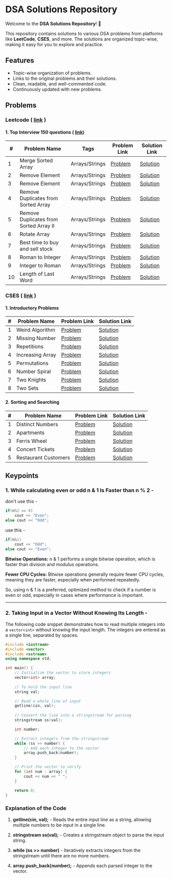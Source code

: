 
# DSA Solutions Repository

Welcome to the **DSA Solutions Repository**! 🎯 

This repository contains solutions to various DSA problems from platforms like **LeetCode**, **CSES**, and more. The solutions are organized topic-wise, making it easy for you to explore and practice.

## Features
- Topic-wise organization of problems.
- Links to the original problems and their solutions.
- Clean, readable, and well-commented code.
- Continuously updated with new problems.

## Problems

### Leetcode ( [link](https://leetcode.com) )

#### 1. Top Interview 150 questions ( [link](https://leetcode.com/studyplan/top-interview-150/))

| #   | Problem Name               | Tags   | Problem Link                                   | Solution Link                            |
|-----|---------------------|------------|-----------------------------------------------|------------------------------------------|
| 1   | Merge Sorted Array              | Arrays/Strings                   | [Problem](https://leetcode.com/problems/merge-sorted-array/description/?envType=study-plan-v2&envId=top-interview-150) | [Solution](./leetcode/top%20150%20interview/Array-strings/merge_sorted_array.cpp) |
| 2   | Remove Element             | Arrays/Strings   | [Problem](https://leetcode.com/problems/remove-element/?envType=study-plan-v2&envId=top-interview-150) | [Solution](./leetcode/top%20150%20interview/Array-strings/remove_element.cpp) |
| 3   | Remove Element             | Arrays/Strings   | [Problem](https://leetcode.com/problems/remove-element/?envType=study-plan-v2&envId=top-interview-150) | [Solution](./leetcode/top%20150%20interview/Array-strings/remove_element.cpp) |
| 4   | Remove Duplicates from Sorted Array             | Arrays/Strings   | [Problem](https://leetcode.com/problems/remove-duplicates-from-sorted-array/?envType=study-plan-v2&envId=top-interview-150) | [Solution](./leetcode/top%20150%20interview/Array-strings/remove_duplicates_from_sorted_array.cpp) |
| 5   | Remove Duplicates from Sorted Array II             | Arrays/Strings   | [Problem](https://leetcode.com/problems/remove-duplicates-from-sorted-array-ii/?envType=study-plan-v2&envId=top-interview-150) | [Solution](./leetcode/top%20150%20interview/Array-strings/remove_duplicate_from_sorted_array_II.cpp) |
| 6   | Rotate Array             | Arrays/Strings   | [Problem](https://leetcode.com/problems/rotate-array/description/?envType=study-plan-v2&envId=top-interview-150) | [Solution](./leetcode/top%20150%20interview/Array-strings/rotate_array.cpp) |
| 7   | Best time to buy and sell stock             | Arrays/Strings   | [Problem](https://leetcode.com/problems/best-time-to-buy-and-sell-stock/description/?envType=study-plan-v2&envId=top-interview-150) | [Solution](./leetcode/top%20150%20interview/Array-strings/best_time_to_buy_and_sell_stock.cpp) |
| 8   | Roman to Integer            | Arrays/Strings   | [Problem](https://leetcode.com/problems/roman-to-integer/description/?envType=study-plan-v2&envId=top-interview-150) | [Solution](./leetcode/top%20150%20interview/Array-strings/roman_to_integer.cpp) |
| 9   | Integer to Roman            | Arrays/Strings   | [Problem](https://leetcode.com/problems/integer-to-roman/description/?envType=study-plan-v2&envId=top-interview-150) | [Solution](./leetcode/top%20150%20interview/Array-strings/integer_to_roman.cpp) |
| 10   | Length of Last Word            | Arrays/Strings   | [Problem](https://leetcode.com/problems/length-of-last-word/description/?envType=study-plan-v2&envId=top-interview-150) | [Solution](./leetcode/top%20150%20interview/Array-strings/length_of_last_word.cpp) |

### CSES ( [link](https://cses.fi/problemset/) )

#### 1. Introductory Problems

| #   | Problem Name               | Problem Link                                   | Solution Link                            |
|-----|----------------------|-----------------------------------------------|------------------------------------------|
| 1   | Weird Algorithm              | [Problem](https://cses.fi/problemset/task/1068) | [Solution](./CSES/Introductory%20problems/weird-algorithm.cpp) |
| 2   | Missing Number              | [Problem](https://cses.fi/problemset/task/1083) | [Solution](./CSES/Introductory%20problems/missing-number.cpp) |
| 3   | Repetitions              | [Problem](https://cses.fi/problemset/task/1069) | [Solution](./CSES/Introductory%20problems/repetitions.cpp) |
| 4   | Increasing Array              | [Problem](https://cses.fi/problemset/task/1094) | [Solution](./CSES/Introductory%20problems/increasing_array.cpp) |
| 5   | Permutations             | [Problem](https://cses.fi/problemset/task/1070) | [Solution](./CSES/Introductory%20problems/permutations.cpp) |
| 6   | Number Spiral              | [Problem](https://cses.fi/problemset/task/1071) | [Solution](./CSES/Introductory%20problems/number_spiral.cpp) |
| 7   | Two Knights              | [Problem](https://cses.fi/problemset/task/1072) | [Solution](./CSES/Introductory%20problems/two_knights.cpp) |
| 8   | Two Sets              | [Problem](https://cses.fi/problemset/task/1092) | [Solution](./CSES/Introductory%20problems/two_sets.cpp) |

#### 2. Sorting and Searching

| #   | Problem Name               | Problem Link                                   | Solution Link                            |
|-----|----------------------|-----------------------------------------------|------------------------------------------|
| 1   | Distinct Numbers              | [Problem](https://cses.fi/problemset/task/1621) | [Solution](./CSES/sorting%20and%20searching/distinct_numbers.cpp) |
| 2   | Apartments              | [Problem](https://cses.fi/problemset/task/1084) | [Solution](./CSES/sorting%20and%20searching/apartments.cpp) |
| 3   | Ferris Wheel              | [Problem](https://cses.fi/problemset/task/1090) | [Solution](./CSES/sorting%20and%20searching/ferris_wheel.cpp) |
| 4   | Concert Tickets              | [Problem](https://cses.fi/problemset/task/1091) | [Solution](./CSES/sorting%20and%20searching/concert_tickets.cpp) |
| 5   | Restaurant Customers             | [Problem](https://cses.fi/problemset/task/1619) | [Solution](./CSES/sorting%20and%20searching/restaurant_customers.cpp) |




## Keypoints

### 1. While calculating even or odd n & 1 Is Faster than n % 2 - 

don't use this - 
```cpp
if(n%2 == 0)
    cout << "Even";
else cout << "Odd";

```
use this - 
```cpp
if(n&1) 
    cout << "Odd";
else cout << "Even";
```

**Bitwise Operations:** n & 1 performs a single bitwise operation, which is faster than division and modulus operations.

**Fewer CPU Cycles:** Bitwise operations generally require fewer CPU cycles, meaning they are faster, especially when performed repeatedly.

So, using n & 1 is a preferred, optimized method to check if a number is even or odd, especially in cases where performance is important.

---

### 2. Taking Input in a Vector Without Knowing Its Length - 

The following code snippet demonstrates how to read multiple integers into a `vector<int>` without knowing the input length. The integers are entered as a single line, separated by spaces.

```cpp
#include <iostream>
#include <vector>
#include <sstream>
using namespace std;

int main() {
    // Initialize the vector to store integers
    vector<int> array;                         
    
    // To hold the input line
    string val;         

    // Read a whole line of input
    getline(cin, val);  
    
    // Convert the line into a stringstream for parsing
    stringstream ss(val);  

    int number;

    // Extract integers from the stringstream
    while (ss >> number) {  
        // Add each integer to the vector
        array.push_back(number);  
    }

    // Print the vector to verify
    for (int num : array) {
        cout << num << " ";
    }

    return 0;
}
```

### Explanation of the Code

1. **getline(cin, val);** - Reads the entire input line as a string, allowing multiple numbers to be input in a single line.

2. **stringstream ss(val);** - Creates a stringstream object to parse the input string.

3. **while (ss >> number)** - Iteratively extracts integers from the stringstream until there are no more numbers.

4. **array.push_back(number);** - Appends each parsed integer to the vector.